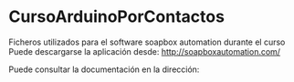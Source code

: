 # CursoArduinoPorContactos
Ficheros utilizados para el software soapbox automation durante el curso
Puede descargarse la aplicación desde:
http://soapboxautomation.com/

Puede consultar la documentación en la dirección:


